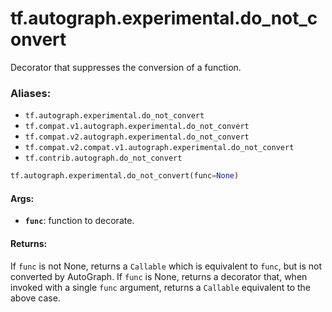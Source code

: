 <div itemscope itemtype="http://developers.google.com/ReferenceObject">
<meta itemprop="name" content="tf.autograph.experimental.do_not_convert" />
<meta itemprop="path" content="Stable" />
</div>

# tf.autograph.experimental.do_not_convert

Decorator that suppresses the conversion of a function.

### Aliases:

* `tf.autograph.experimental.do_not_convert`
* `tf.compat.v1.autograph.experimental.do_not_convert`
* `tf.compat.v2.autograph.experimental.do_not_convert`
* `tf.compat.v2.compat.v1.autograph.experimental.do_not_convert`
* `tf.contrib.autograph.do_not_convert`

``` python
tf.autograph.experimental.do_not_convert(func=None)
```

<!-- Placeholder for "Used in" -->


#### Args:


* <b>`func`</b>: function to decorate.


#### Returns:

If `func` is not None, returns a `Callable` which is equivalent to
`func`, but is not converted by AutoGraph.
If `func` is None, returns a decorator that, when invoked with a
single `func` argument, returns a `Callable` equivalent to the
above case.
